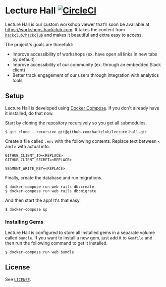 # Lecture Hall [![CircleCI](https://circleci.com/gh/hackclub/lecture-hall.svg?style=svg)](https://circleci.com/gh/hackclub/lecture-hall)

Lecture Hall is our custom workshop viewer that'll soon be available at https://workshops.hackclub.com. It takes the content from [`hackclub/hackclub`](https://github.com/hackclub/hackclub) and makes it beautiful and extra easy to access.

The project's goals are threefold:

- Improve accessibility of workshops (ex. have open all links in new tabs by default)
- Improve accessibility of our community (ex. through an embedded Slack client)
- Better track engagement of our users through integration with analytics tools

## Setup

Lecture Hall is developed using [Docker Compose](https://docs.docker.com/compose/). If you don't already have it installed, do that now.

Start by cloning the repository recursively so you get all submodules.

    $ git clone --recursive git@github.com:hackclub/lecture-hall.git

Create a file called `.env` with the following contents. Replace text between `<` and `>` with actual info.

```
GITHUB_CLIENT_ID=<REPLACE>
GITHUB_CLIENT_SECRET=<REPLACE>

SEGMENT_WRITE_KEY=<REPLACE>
```

Finally, create the database and run migrations.

    $ docker-compose run web rails db:create
    $ docker-compose run web rails db:migrate

And then start the app! It's that easy.

    $ docker-compose up

### Installing Gems

Lecture Hall is configured to store all installed gems in a separate volume called `bundle`. If you want to install a new gem, just add it to `Gemfile` and then run the following command to get it installed.

    $ docker-compose run web bundle

## License

See [`LICENSE`](LICENSE).
